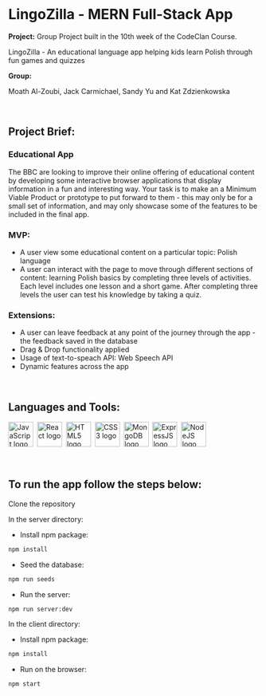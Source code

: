<br/>

# LingoZilla - MERN Full-Stack App

**Project:** Group Project built in the 10th week of the CodeClan Course.

<p>LingoZilla - An educational language app helping kids learn Polish through fun games and quizzes</p>

**Group:** 

<p>Moath Al-Zoubi, Jack Carmichael, Sandy Yu and Kat Zdzienkowska</p>

<br/>

## Project Brief:

<h3>Educational App</h3>

The BBC are looking to improve their online offering of educational content by developing some interactive browser applications that display information in a fun and interesting way. Your task is to make an a Minimum Viable Product or prototype to put forward to them - this may only be for a small set of information, and may only showcase some of the features to be included in the final app.

<h3>MVP:</h3>

- A user view some educational content on a particular topic: Polish language
- A user can interact with the page to move through different sections of content: learning Polish basics by completing three levels of activities. Each level includes one lesson and a short game. After completing three levels the user can test his knowledge by taking a quiz.

<h3>Extensions:</h3>

- A user can leave feedback at any point of the journey through the app - the feedback saved in the database
- Drag & Drop functionality applied
- Usage of text-to-speach API: Web Speech API
- Dynamic features across the app

<br/>

## Languages and Tools:

<img src="https://cdn.jsdelivr.net/gh/devicons/devicon/icons/javascript/javascript-plain.svg" title="JavaScript" alt="JavaScript logo" width="50" height="50"/>&nbsp;
<img src="https://cdn.jsdelivr.net/gh/devicons/devicon/icons/react/react-original.svg" title="React" alt="React logo" width="50" height="50"/>&nbsp;
<img src="https://cdn.jsdelivr.net/gh/devicons/devicon/icons/html5/html5-plain.svg" title="HTML5" alt="HTML5 logo" width="50" height="50"/>&nbsp;
<img src="https://cdn.jsdelivr.net/gh/devicons/devicon/icons/css3/css3-plain.svg"  title="CSS3" alt="CSS3 logo" width="50" height="50"/>&nbsp;
<img src="https://cdn.jsdelivr.net/gh/devicons/devicon/icons/mongodb/mongodb-plain.svg" title="MongoDB" alt="MongoDB logo" width="50" height="50"/>&nbsp;
<img src="https://cdn.jsdelivr.net/gh/devicons/devicon/icons/express/express-original.svg" title="ExpressJS" alt="ExpressJS logo" width="50" height="50"/>&nbsp;
<img src="https://cdn.jsdelivr.net/gh/devicons/devicon/icons/nodejs/nodejs-plain.svg" title="NodeJS" alt="NodeJS logo" width="50" height="50"/>&nbsp;

<br/>

## To run the app follow the steps below:

Clone the repository

In the server directory:

- Install npm package:

```sh
npm install
``` 

- Seed the database:

```sh
npm run seeds
```

- Run the server:

```sh
npm run server:dev
```

In the client directory:

- Install npm package:

```sh
npm install
``` 
- Run on the browser:

```sh
npm start
``` 

